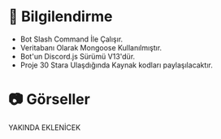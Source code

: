 # 📝 Bilgilendirme

- Bot Slash Command İle Çalışır.
- Veritabanı Olarak Mongoose Kullanılmıştır.
- Bot'un Discord.js Sürümü V13'dür.
- Proje 30 Stara Ulaşdığında Kaynak kodları paylaşılacaktır.

# 📷 Görseller

YAKINDA EKLENİCEK
